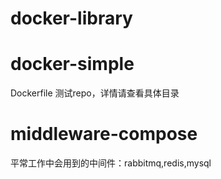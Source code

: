# docker-library

# docker-simple

Dockerfile 测试repo，详情请查看具体目录



# middleware-compose

平常工作中会用到的中间件：rabbitmq,redis,mysql

